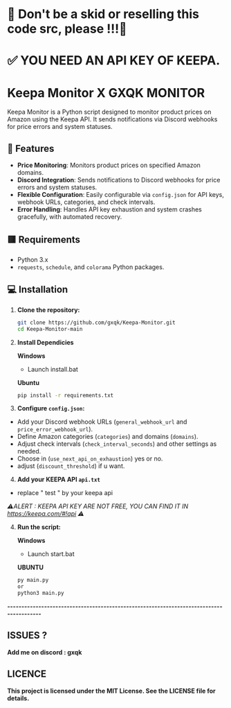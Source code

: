 
# 🚫 Don't be a skid or reselling this code src, please !!!🚫
# ✅ YOU NEED AN API KEY OF KEEPA.

# Keepa Monitor X GXQK MONITOR

Keepa Monitor is a Python script designed to monitor product prices on Amazon using the Keepa API. It sends notifications via Discord webhooks for price errors and system statuses.

## 🔰 Features

- **Price Monitoring**: Monitors product prices on specified Amazon domains.
- **Discord Integration**: Sends notifications to Discord webhooks for price errors and system statuses.
- **Flexible Configuration**: Easily configurable via `config.json` for API keys, webhook URLs, categories, and check intervals.
- **Error Handling**: Handles API key exhaustion and system crashes gracefully, with automated recovery.

## 🟥 Requirements

- Python 3.x
- `requests`, `schedule`, and `colorama` Python packages.

## 💻 Installation

1. **Clone the repository:**

   ```bash
   git clone https://github.com/gxqk/Keepa-Monitor.git
   cd Keepa-Monitor-main
   ```
2. **Install Dependicies**

   **Windows**

     - Launch install.bat
   
   **Ubuntu**

   ```bash
   pip install -r requirements.txt
   ```
   
3. **Configure `config.json`:**
- Add your Discord webhook URLs (`general_webhook_url` and `price_error_webhook_url`).
- Define Amazon categories (`categories`) and domains (`domains`).
- Adjust check intervals (`check_interval_seconds`) and other settings as needed.
- Choose in (`use_next_api_on_exhaustion`) yes or no.
- adjust (`discount_threshold`) if u want.

4. **Add your KEEPA API `api.txt`**
- replace " test " by your keepa api

*⚠ALERT : KEEPA API KEY ARE NOT FREE, YOU CAN FIND IT IN https://keepa.com/#!api  ⚠*


4. **Run the script:**

   **Windows**

   - Launch start.bat

   **UBUNTU**

   ```bash
   py main.py
   or
   python3 main.py
   ```

**----------------------------------------------------------------------------------------**

## ISSUES ?

   **Add me on discord : gxqk**

## LICENCE

   **This project is licensed under the MIT License. See the LICENSE file for details.**
   


   
   
   

